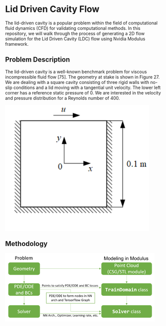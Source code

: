 # Lid Driven Cavity Flow

The lid-driven cavity is a popular problem within the field of computational fluid dynamics (CFD) for validating computational methods. In this repository, we will walk through the process of generating a 2D flow simulation for the Lid Driven Cavity (LDC) flow using Nvidia Modulus framework.

## Problem Description
The lid-driven cavity is a well-known benchmark problem for viscous incompressible fluid flow [75]. The geometry at stake is shown in Figure 27. We are dealing with a square cavity consisting of three rigid walls with no-slip conditions and a lid moving with a tangential unit velocity. The lower left corner has a reference static pressure of 0. We are interested in the velocity and pressure distribution for a Reynolds number of 400.

<img src="pictures/lidrivencavity.PNG"  align='center'/>

## Methodology

<img src="pictures/Methodology.PNG"  align='center'/>

     

 